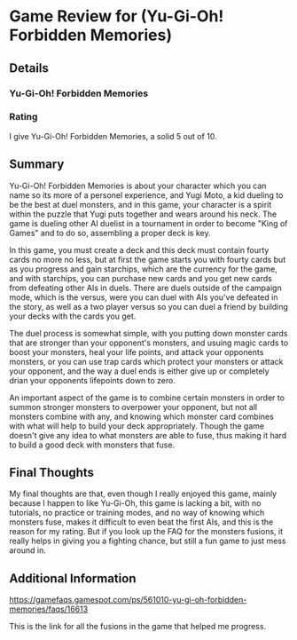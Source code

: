 # Game Review for (Yu-Gi-Oh! Forbidden Memories)

## Details

### Yu-Gi-Oh! Forbidden Memories

### Rating
I give Yu-Gi-Oh! Forbidden Memories, a solid 5 out of 10.

## Summary
Yu-Gi-Oh! Forbidden Memories is about your character which you can name so its more of a personel experience, and Yugi Moto, a kid dueling to be the best at duel monsters, and in this game, your character is a spirit within the puzzle that Yugi puts together and wears around his neck. The game is dueling other AI duelist in a tournament in order to become "King of Games" and to do so, assembling a proper deck is key.

In this game, you must create a deck and this deck must contain fourty cards no more no less, but at first the game starts you with fourty cards but as you progress and gain starchips, which are the currency for the game, and with starchips, you can purchase new cards and you get new cards from defeating other AIs in duels. There are duels outside of the campaign mode, which is the versus, were you can duel with AIs you've defeated in the story, as well as a two player versus so you can duel a friend by building your decks with the cards you get.

The duel process is somewhat simple, with you putting down monster cards that are stronger than your opponent's monsters, and usuing magic cards to boost your monsters, heal your life points, and attack your opponents monsters, or you can use trap cards which protect your monsters or attack your opponent, and the way a duel ends is either give up or completely drian your opponents lifepoints down to zero. 

An important aspect of the game is to combine certain monsters in order to summon stronger monsters to overpower your opponent, but not all monsters combine with any, and knowing which monster card combines with what will help to build your deck appropriately. Though the game doesn't give any idea to what monsters are able to fuse, thus making it hard to build a good deck with monsters that fuse.

## Final Thoughts
My final thoughts are that, even though I really enjoyed this game, mainly because I happen to like Yu-Gi-Oh, this game is lacking a bit, with no tutorials, no practice or training modes, and no way of knowing which monsters fuse, makes it difficult to even beat the first AIs, and this is the reason for my rating. But if you look up the FAQ for the monsters fusions, it really helps in giving you a fighting chance, but still a fun game to just mess around in.

## Additional Information
https://gamefaqs.gamespot.com/ps/561010-yu-gi-oh-forbidden-memories/faqs/16613

This is the link for all the fusions in the game that helped me progress.
